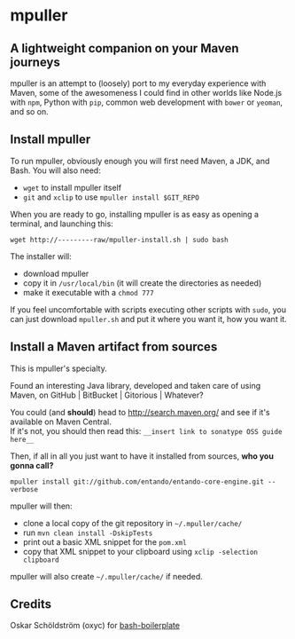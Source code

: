 # mpuller
## A lightweight companion on your Maven journeys
mpuller is an attempt to (loosely) port to my
everyday experience with Maven, some of the awesomeness I could find in
other worlds like Node.js with `npm`, Python with `pip`, common web
development with `bower` or `yeoman`, and so on.

## Install mpuller
To run mpuller, obviously enough you will first need Maven, a JDK, and Bash.
You will also need:

* `wget` to install mpuller itself
* `git` and `xclip` to use `mpuller install $GIT_REPO`

When you are ready to go, installing mpuller is as easy as opening a terminal, 
and launching this:  
```
wget http://---------raw/mpuller-install.sh | sudo bash
```

The installer will:

* download mpuller
* copy it in `/usr/local/bin` (it will create the directories as needed)
* make it executable with a `chmod 777`

If you feel uncomfortable with scripts executing other scripts with `sudo`, 
you can just download `mpuller.sh` and put it where you want it, how you want
it.

## Install a Maven artifact from sources
This is mpuller's specialty.

Found an interesting Java library, developed and taken care of using Maven, on
GitHub | BitBucket | Gitorious | Whatever?

You could (and **should**) head to http://search.maven.org/ and see if it's
available on Maven Central.  
If it's not, you should then read this: `__insert link to sonatype OSS guide here__`

Then, if all in all you just want to have it installed from sources, 
**who you gonna call?**

`mpuller install git://github.com/entando/entando-core-engine.git --verbose`

mpuller will then:

* clone a local copy of the git repository in `~/.mpuller/cache/`
* run `mvn clean install -DskipTests`
* print out a basic XML snippet for the `pom.xml`
* copy that XML snippet to your clipboard using `xclip -selection clipboard`

mpuller will also create `~/.mpuller/cache/` if needed.

## Credits
Oskar Schöldström (oxyc) for [bash-boilerplate](https://github.com/oxyc/bash-boilerplate)
